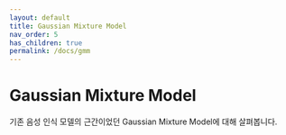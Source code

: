 ```yaml
---
layout: default
title: Gaussian Mixture Model
nav_order: 5
has_children: true
permalink: /docs/gmm
---
```


# Gaussian Mixture Model

기존 음성 인식 모델의 근간이었던 Gaussian Mixture Model에 대해 살펴봅니다.
